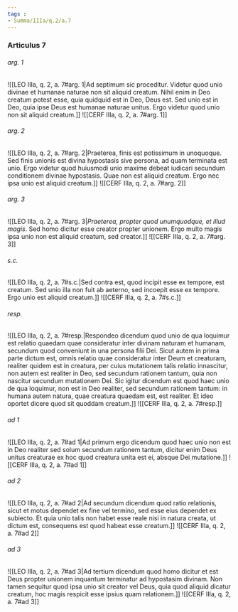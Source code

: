 ```yaml
---
tags : 
- Summa/IIIa/q.2/a.7
---
```


### Articulus 7

###### arg. 1
![[LEO IIIa, q. 2, a. 7#arg. 1|Ad septimum sic proceditur. Videtur quod unio divinae et humanae naturae non sit aliquid creatum. Nihil enim in Deo creatum potest esse, quia quidquid est in Deo, Deus est. Sed unio est in Deo, quia ipse Deus est humanae naturae unitus. Ergo videtur quod unio non sit aliquid creatum.]]
![[CERF IIIa, q. 2, a. 7#arg. 1]]

###### arg. 2
![[LEO IIIa, q. 2, a. 7#arg. 2|Praeterea, finis est potissimum in unoquoque. Sed finis unionis est divina hypostasis sive persona, ad quam terminata est unio. Ergo videtur quod huiusmodi unio maxime debeat iudicari secundum conditionem divinae hypostasis. Quae non est aliquid creatum. Ergo nec ipsa unio est aliquid creatum.]]
![[CERF IIIa, q. 2, a. 7#arg. 2]]

###### arg. 3
![[LEO IIIa, q. 2, a. 7#arg. 3|*Praeterea, propter quod unumquodque, et illud magis*. Sed homo dicitur esse creator propter unionem. Ergo multo magis ipsa unio non est aliquid creatum, sed creator.]]
![[CERF IIIa, q. 2, a. 7#arg. 3]]

###### s.c.
![[LEO IIIa, q. 2, a. 7#s.c.|Sed contra est, quod incipit esse ex tempore, est creatum. Sed unio illa non fuit ab aeterno, sed incoepit esse ex tempore. Ergo unio est aliquid creatum.]]
![[CERF IIIa, q. 2, a. 7#s.c.]]

###### resp.
![[LEO IIIa, q. 2, a. 7#resp.|Respondeo dicendum quod unio de qua loquimur est relatio quaedam quae consideratur inter divinam naturam et humanam, secundum quod conveniunt in una persona filii Dei. Sicut autem in prima parte dictum est, omnis relatio quae consideratur inter Deum et creaturam, realiter quidem est in creatura, per cuius mutationem talis relatio innascitur, non autem est realiter in Deo, sed secundum rationem tantum, quia non nascitur secundum mutationem Dei. Sic igitur dicendum est quod haec unio de qua loquimur, non est in Deo realiter, sed secundum rationem tantum: in humana autem natura, quae creatura quaedam est, est realiter. Et ideo oportet dicere quod sit quoddam creatum.]]
![[CERF IIIa, q. 2, a. 7#resp.]]

###### ad 1
![[LEO IIIa, q. 2, a. 7#ad 1|Ad primum ergo dicendum quod haec unio non est in Deo realiter sed solum secundum rationem tantum, dicitur enim Deus unitus creaturae ex hoc quod creatura unita est ei, absque Dei mutatione.]]
![[CERF IIIa, q. 2, a. 7#ad 1]]

###### ad 2
![[LEO IIIa, q. 2, a. 7#ad 2|Ad secundum dicendum quod ratio relationis, sicut et motus dependet ex fine vel termino, sed esse eius dependet ex subiecto. Et quia unio talis non habet esse reale nisi in natura creata, ut dictum est, consequens est quod habeat esse creatum.]]
![[CERF IIIa, q. 2, a. 7#ad 2]]

###### ad 3
![[LEO IIIa, q. 2, a. 7#ad 3|Ad tertium dicendum quod homo dicitur et est Deus propter unionem inquantum terminatur ad hypostasim divinam. Non tamen sequitur quod ipsa unio sit creator vel Deus, quia quod aliquid dicatur creatum, hoc magis respicit esse ipsius quam relationem.]]
![[CERF IIIa, q. 2, a. 7#ad 3]]

